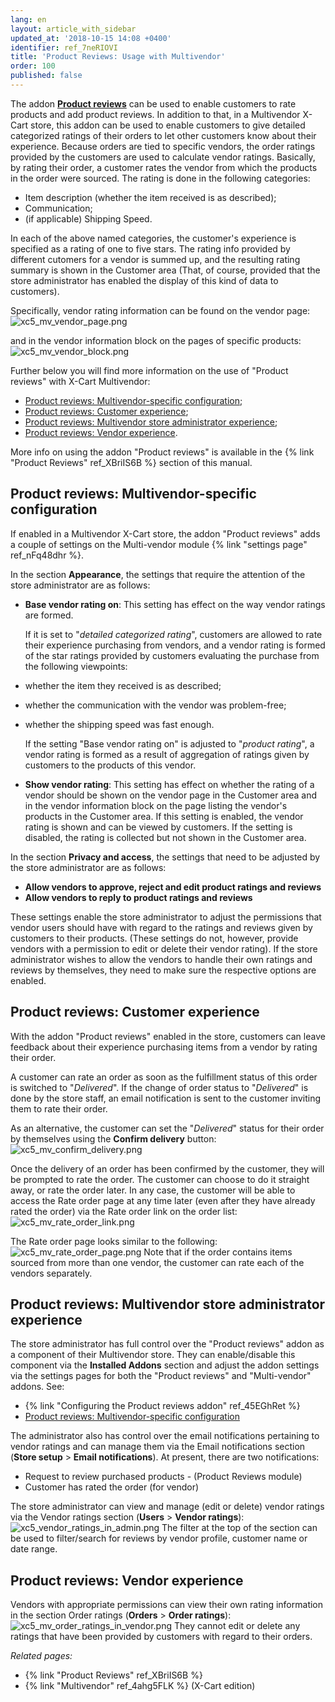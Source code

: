 ```yaml
---
lang: en
layout: article_with_sidebar
updated_at: '2018-10-15 14:08 +0400'
identifier: ref_7neRIOVI
title: 'Product Reviews: Usage with Multivendor'
order: 100
published: false
---
```

The addon **[Product reviews](https://market.x-cart.com/addons/product-reviews.html "Configuring the Multi-vendor addon")** can be used to enable customers to rate products and add product reviews. In addition to that, in a Multivendor X-Cart store, this addon can be used to enable customers to give detailed categorized ratings of their orders to let other customers know about their experience. Because orders are tied to specific vendors, the order ratings provided by the customers are used to calculate vendor ratings. Basically, by rating their order, a customer rates the vendor from which the products in the order were sourced. The rating is done in the following categories:
   
   * Item description (whether the item received is as described);
   * Communication;
   * (if applicable) Shipping Speed.
   
In each of the above named categories, the customer's experience is specified as a rating of one to five stars. The rating info provided by different cutomers for a vendor is summed up, and the resulting rating summary is shown in the Customer area (That, of course, provided that the store administrator has enabled the display of this kind of data to customers).

Specifically, vendor rating information can be found on the vendor page:
![xc5_mv_vendor_page.png]({{site.baseurl}}/attachments/ref_7neRIOVI/xc5_mv_vendor_page.png)

and in the vendor information block on the pages of specific products:
![xc5_mv_vendor_block.png]({{site.baseurl}}/attachments/ref_7neRIOVI/xc5_mv_vendor_block.png)


Further below you will find more information on the use of "Product reviews" with X-Cart Multivendor:

   * [Product reviews: Multivendor-specific configuration](#product-reviews--multivendor-specific-configuration);
   * [Product reviews: Customer experience](#product-reviews--customer-experience);
   * [Product reviews: Multivendor store administrator experience](#product-reviews--multivendor-store-administrator-experience);
   * [Product reviews: Vendor experience](#product-reviews-vendor-experience).

More info on using the addon "Product reviews" is available in the {% link "Product Reviews" ref_XBriIS6B %} section of this manual.

## Product reviews: Multivendor-specific configuration 

If enabled in a Multivendor X-Cart store, the addon "Product reviews" adds a couple of settings on the Multi-vendor module {% link "settings page" ref_nFq48dhr %}. 

In the section **Appearance**, the settings that require the attention of the store administrator are as follows:

   *   **Base vendor rating on**: This setting has effect on the way vendor ratings are formed. 

       If it is set to "_detailed categorized rating_", customers are allowed to rate their experience purchasing from vendors, and a vendor rating is formed of the star ratings provided by customers evaluating the purchase from the following viewpoints:
  - whether the item they received is as described;
  - whether the communication with the vendor was problem-free; 
  - whether the shipping speed was fast enough.
     
       If the setting "Base vendor rating on" is adjusted to "_product rating_", a vendor rating is formed as a result of aggregation of ratings given by customers to the products of this vendor. 
      
   *   **Show vendor rating**: This setting has effect on whether the rating of a vendor should be shown on the vendor page in the Customer area and in the vendor information block on the page listing the vendor's products in the Customer area. If this setting is enabled, the vendor rating is shown and can be viewed by customers. If the setting is disabled, the rating is collected but not shown in the Customer area.
    
In the section **Privacy and access**, the settings that need to be adjusted by the store administrator are as follows:

   *   **Allow vendors to approve, reject and edit product ratings and reviews**    
   *   **Allow vendors to reply to product ratings and reviews** 
   
These settings enable the store administrator to adjust the permissions that vendor users should have with regard to the ratings and reviews given by customers to their products. (These settings do not, however, provide vendors with a permission to edit or delete their vendor rating). If the store administrator wishes to allow the vendors to handle their own ratings and reviews by themselves, they need to make sure the respective options are enabled.

## Product reviews: Customer experience

With the addon "Product reviews" enabled in the store, customers can leave feedback about their experience purchasing items from a vendor by rating their order. 

A customer can rate an order as soon as the fulfillment status of this order is switched to "_Delivered_". If the change of order status to "_Delivered_" is done by the store staff, an email notification is sent to the customer inviting them to rate their order. 

As an alternative, the customer can set the "_Delivered_" status for their order by themselves using the **Confirm delivery** button:
   ![xc5_mv_confirm_delivery.png]({{site.baseurl}}/attachments/ref_7neRIOVI/xc5_mv_confirm_delivery.png)

Once the delivery of an order has been confirmed by the customer, they will be prompted to rate the order. The customer can choose to do it straight away, or rate the order later. In any case, the customer will be able to access the Rate order page at any time later (even after they have already rated the order) via the Rate order link on the order list:
   ![xc5_mv_rate_order_link.png]({{site.baseurl}}/attachments/ref_7neRIOVI/xc5_mv_rate_order_link.png)
 
The Rate order page looks similar to the following:
   ![xc5_mv_rate_order_page.png]({{site.baseurl}}/attachments/ref_7neRIOVI/xc5_mv_rate_order_page.png)
Note that if the order contains items sourced from more than one vendor, the customer can rate each of the vendors separately.

## Product reviews: Multivendor store administrator experience

The store administrator has full control over the "Product reviews" addon as a component of their Multivendor store. They can enable/disable this component via the **Installed Addons** section and adjust the addon settings via the settings pages for both the "Product reviews" and "Multi-vendor" addons. See:
   
   * {% link "Configuring the Product reviews addon" ref_45EGhRet %}
   * [Product reviews: Multivendor-specific configuration](#product-reviews--multivendor-specific-configuration)

The administrator also has control over the email notifications pertaining to vendor ratings and can manage them via the Email notifications section (**Store setup** > **Email notifications**). At present, there are two notifications:

   * Request to review purchased products - (Product Reviews module)
   * Customer has rated the order (for vendor)
   
The store administrator can view and manage (edit or delete) vendor ratings via the Vendor ratings section (**Users** > **Vendor ratings**): 
   ![xc5_vendor_ratings_in_admin.png]({{site.baseurl}}/attachments/ref_7neRIOVI/xc5_vendor_ratings_in_admin.png)
The filter at the top of the section can be used to filter/search for reviews by vendor profile, customer name or date range.

## Product reviews: Vendor experience
Vendors with appropriate permissions can view their own rating information in the section Order ratings (**Orders** > **Order ratings**):
   ![xc5_mv_order_ratings_in_vendor.png]({{site.baseurl}}/attachments/ref_7neRIOVI/xc5_mv_order_ratings_in_vendor.png)
They cannot edit or delete any ratings that have been provided by customers with regard to their orders.
   
_Related pages:_
   
   * {% link "Product Reviews" ref_XBriIS6B %}
   * {% link "Multivendor" ref_4ahg5FLK %} (X-Cart edition)